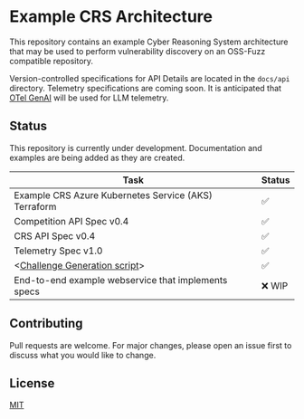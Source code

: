 # Example CRS Architecture

This repository contains an example Cyber Reasoning System architecture that may be used to perform vulnerability discovery on an OSS-Fuzz compatible repository.

Version-controlled specifications for API Details are located in the `docs/api` directory. Telemetry specifications are coming soon.
It is anticipated that [OTel GenAI](https://opentelemetry.io/blog/2024/otel-generative-ai/) will be used for LLM telemetry.

## Status

This repository is currently under development. Documentation and examples are being added as they are created.

| Task                                                                                     | Status |
| ---------------------------------------------------------------------------------------- | ------ |
| Example CRS Azure Kubernetes Service (AKS) Terraform                                     | ✅     |
| Competition API Spec v0.4                                                                | ✅     |
| CRS API Spec v0.4                                                                        | ✅     |
| Telemetry Spec v1.0                                                                      | ✅     |
| <[Challenge Generation script](https://github.com/aixcc-finals/generate-challenge-task)> | ✅     |
| End-to-end example webservice that implements specs                                      | ❌ WIP |

## Contributing

Pull requests are welcome. For major changes, please open an issue first
to discuss what you would like to change.

## License

[MIT](https://choosealicense.com/licenses/mit/)
